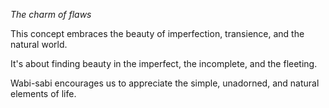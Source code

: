 _The charm of flaws_

This concept embraces the beauty of imperfection, transience, and the natural world.

It's about finding beauty in the imperfect, the incomplete, and the fleeting.

Wabi-sabi encourages us to appreciate the simple, unadorned, and natural elements of life.